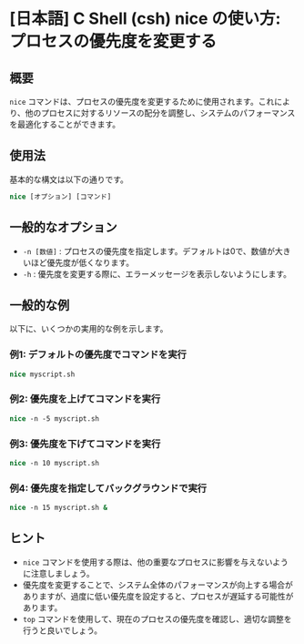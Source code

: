 # [日本語] C Shell (csh) nice の使い方: プロセスの優先度を変更する

## 概要
`nice` コマンドは、プロセスの優先度を変更するために使用されます。これにより、他のプロセスに対するリソースの配分を調整し、システムのパフォーマンスを最適化することができます。

## 使用法
基本的な構文は以下の通りです。

```csh
nice [オプション] [コマンド]
```

## 一般的なオプション
- `-n [数値]` : プロセスの優先度を指定します。デフォルトは0で、数値が大きいほど優先度が低くなります。
- `-h` : 優先度を変更する際に、エラーメッセージを表示しないようにします。

## 一般的な例
以下に、いくつかの実用的な例を示します。

### 例1: デフォルトの優先度でコマンドを実行
```csh
nice myscript.sh
```

### 例2: 優先度を上げてコマンドを実行
```csh
nice -n -5 myscript.sh
```

### 例3: 優先度を下げてコマンドを実行
```csh
nice -n 10 myscript.sh
```

### 例4: 優先度を指定してバックグラウンドで実行
```csh
nice -n 15 myscript.sh &
```

## ヒント
- `nice` コマンドを使用する際は、他の重要なプロセスに影響を与えないように注意しましょう。
- 優先度を変更することで、システム全体のパフォーマンスが向上する場合がありますが、過度に低い優先度を設定すると、プロセスが遅延する可能性があります。
- `top` コマンドを使用して、現在のプロセスの優先度を確認し、適切な調整を行うと良いでしょう。